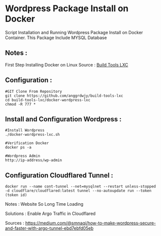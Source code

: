 # Wordpress Package Install on Docker
Script Installation and Running Wordpress Package Install on Docker Container. This Package Include MYSQL Database

Notes :
---------------
First Step Installing Docker on Linux
Source : [Build Tools LXC](https://github.com/anggrdwjy/build-tools-lxc)

Configuration :
---------------
```
#GIT Clone From Repository
git clone https://github.com/anggrdwjy/build-tools-lxc
cd build-tools-lxc/docker-wordpress-lxc
chmod -R 777 *
```

Install and Configuration Wordpress :
-----------------
```
#Install Wordpress
./docker-wordpress-lxc.sh

#Verification Docker
docker ps -a

#Wordpress Admin
http://ip-address/wp-admin
```

Configuration Cloudflared Tunnel :
---------------
```
docker run --name cont-tunnel --net=mysqlnet --restart unless-stopped -d cloudflare/cloudflared:latest tunnel --no-autoupdate run --token (token id)
```

Notes : Website So Long Time Loading 

Solutions : Enable Argo Traffic in Cloudflared

Sources : https://medium.com/@smnaqi/how-to-make-wordpress-secure-and-faster-with-argo-tunnel-ebd7ebfd05eb
